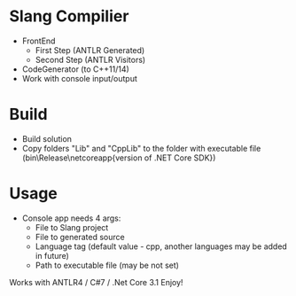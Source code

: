 ﻿# Slang Compilier
- FrontEnd
	- First Step (ANTLR Generated)
	- Second Step (ANTLR Visitors)
- CodeGenerator (to C++11/14)
- Work with console input/output

# Build
- Build solution
- Copy folders "Lib" and "CppLib" to the folder with executable file (bin\Release\netcoreapp{version of .NET Core SDK})

# Usage
- Console app needs 4 args:
  - File to Slang project
  - File to generated source
  - Language tag (default value - cpp, another languages may be added in future)
  - Path to executable file (may be not set)

Works with ANTLR4 / C#7 / .Net Core 3.1
Enjoy!